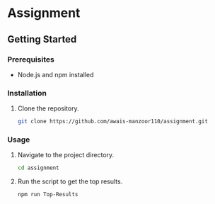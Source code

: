 # Assignment

## Getting Started

### Prerequisites

- Node.js and npm installed

### Installation

1. Clone the repository.
   ```sh
   git clone https://github.com/awais-manzoor110/assignment.git
   ```

### Usage

1. Navigate to the project directory.

   ```sh
   cd assignment
   ```

2. Run the script to get the top results.
   ```sh
   npm run Top-Results
   ```
